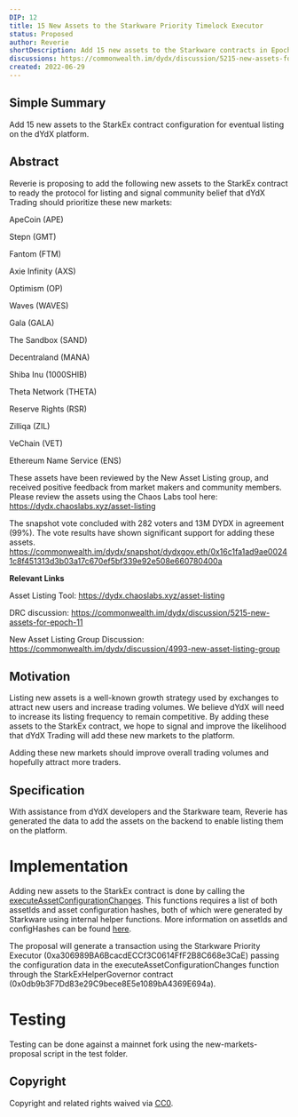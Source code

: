 ```yaml
---
DIP: 12
title: 15 New Assets to the Starkware Priority Timelock Executor
status: Proposed
author: Reverie
shortDescription: Add 15 new assets to the Starkware contracts in Epoch 11
discussions: https://commonwealth.im/dydx/discussion/5215-new-assets-for-epoch-11
created: 2022-06-29
---
```


## Simple Summary

Add 15 new assets to the StarkEx contract configuration for eventual listing on the dYdX platform.

## Abstract

Reverie is proposing to add the following new assets to the StarkEx contract to ready the protocol for listing and signal community belief that dYdX Trading should prioritize these new markets:

ApeCoin (APE)

Stepn (GMT)

Fantom (FTM)

Axie Infinity (AXS)

Optimism (OP)

Waves (WAVES)

Gala (GALA)

The Sandbox (SAND)

Decentraland (MANA)

Shiba Inu (1000SHIB)

Theta Network (THETA)

Reserve Rights (RSR)

Zilliqa (ZIL)

VeChain (VET)

Ethereum Name Service (ENS)

These assets have been reviewed by the New Asset Listing group, and received positive feedback from market makers and community members. Please review the assets using the Chaos Labs tool here: https://dydx.chaoslabs.xyz/asset-listing

The snapshot vote concluded with 282 voters and 13M DYDX in agreement (99%). The vote results have shown significant support for adding these assets.
https://commonwealth.im/dydx/snapshot/dydxgov.eth/0x16c1fa1ad9ae00241c8f451313d3b03a17c670ef5bf339e92e508e660780400a

**Relevant Links**

Asset Listing Tool: https://dydx.chaoslabs.xyz/asset-listing

DRC discussion: https://commonwealth.im/dydx/discussion/5215-new-assets-for-epoch-11

New Asset Listing Group Discussion: https://commonwealth.im/dydx/discussion/4993-new-asset-listing-group

## Motivation

Listing new assets is a well-known growth strategy used by exchanges to attract new users and increase trading volumes. We believe dYdX will need to increase its listing frequency to remain competitive. By adding these assets to the StarkEx contract, we hope to signal and improve the likelihood that dYdX Trading will add these new markets to the platform.

Adding these new markets should improve overall trading volumes and hopefully attract more traders.

## Specification

With assistance from dYdX developers and the Starkware team, Reverie has generated the data to add the assets on the backend to enable listing them on the platform.

# Implementation

Adding new assets to the StarkEx contract is done by calling the [executeAssetConfigurationChanges](https://github.com/dydxfoundation/governance-contracts/blob/336cb686b0c50693639a0fdb639d0b8f3b0670b3/contracts/misc/StarkExHelperGovernor.sol#L40). This functions requires a list of both assetIds and asset configuration hashes, both of which were generated by Starkware using internal helper functions. More information on assetIds and configHashes can be found [here](https://docs.starkware.co/starkex-docs-v2-deprecated/starkex-deep-dive/smart-contracts-1/on-chain-configuration-perpetual-trading#configuration-per-synthetic-assetid).

The proposal will generate a transaction using the Starkware Priority Executor (0xa306989BA6BcacdECCf3C0614FfF2B8C668e3CaE) passing the configuration data in the executeAssetConfigurationChanges function through the StarkExHelperGovernor contract (0x0db9b3F7Dd83e29C9bece8E5e1089bA4369E694a).

# Testing

Testing can be done against a mainnet fork using the new-markets-proposal script in the test folder.

## Copyright

Copyright and related rights waived via [CC0](https://creativecommons.org/publicdomain/zero/1.0/).

